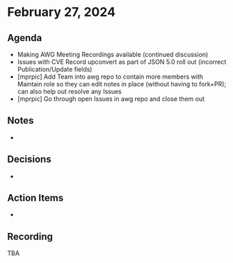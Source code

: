 # February 27, 2024

## Agenda
* Making AWG Meeting Recordings available (continued discussion)
* Issues with CVE Record upconvert as part of JSON 5.0 roll out (incorrect Publication/Update fields)
* [mprpic] Add Team into awg repo to contain more members with Maintain role so they can edit notes in place (without having to fork+PR); can also help out resolve any Issues
* [mprpic] Go through open Issues in awg repo and close them out

## Notes

*

## Decisions

*

## Action Items

*

## Recording

TBA
